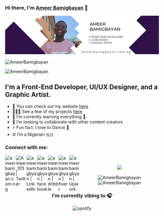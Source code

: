 ### Hi there, I'm [Ameer Bamigbayan][website] 👋      
             
       
<p align="center"> <img src="https://github.com/AmeerBamigbayan/AmeerBamigbayan/blob/main/LinkedIn%20Banner.png" /> </p>
 
<p align="left"> <img src="https://komarev.com/ghpvc/?username=AmeerBamigbayan&label=Profile%20views&color=0e75b6&style=flat" alt="AmeerBamigbayan" /> </p>
 <img
src="https://img.shields.io/github/followers/AmeerBamigbayan?style=social" alt="AmeerBamigbayan" />


## I'm a Front-End Developer, UI/UX Designer, and a Graphic Artist.
  
- 🔭 You can check out my website [here](https://ameerbamigbayan.com.ng/)
- 👨🏾‍💻 See a few of my projects [here](https://ameerbamigbayan.com.ng/projects)
- 🌱 I’m currently learning everything 🤣 
- 👯 I’m looking to collaborate with other content creators
- ⚡ Fun fact: I love to Dance 🕺
- 🌐 I’m a Nigerian 🇳🇬

### Connect with me:

[<img align="left" alt="ameerbamigbayan.com.ng" width="35px" src="https://img.icons8.com/bubbles/50/000000/globe.png" />][website]
[<img align="left" alt="Ameer_105 | Twitter" width="35px" src="https://img.icons8.com/bubbles/50/000000/twitter.png" />][twitter]
[<img align="left" alt="ameerbamigbyan | LinkedIn" width="35px" src="https://img.icons8.com/bubbles/50/000000/linkedin.png" />][linkedin]
[<img align="left" alt="ameerbamigbyan | facebook" width="35px" src="https://img.icons8.com/bubbles/50/000000/facebook-new.png"  />][facebook]
[<img align="left" alt="ameerbamigbyan | dribble" width="35px" src="https://img.icons8.com/bubbles/50/000000/dribbble.png" />][dribbble]
[<img align="left" alt="ameerbamigbyan | fiverr" width="35px" src="https://img.icons8.com/bubbles/50/000000/fiverr.png" />][fiverr]
[<img align="left" alt="ameerbamigbyan | Upwork" width="35px" src="https://cdn.jsdelivr.net/npm/simple-icons@v3/icons/upwork.svg" />][upwork]
<br />
 
<p align="center"> <img src=https://github.com/AmeerBamigbayan/AmeerBamigbayan/blob/main/source.gif /> </p>

 

<p align="center" height='130px'> <img src="https://github-readme-stats.vercel.app/api?username=AmeerBamigbayan&show_icons=true&hide_title=true&include_all_commits=true&line_height=21&bg_color=0,ffb400,ffb400,F6C03D,F4DDA6&count_private=true&theme=graywhite" alt="AmeerBamigbayan"/> <img src="https://github-readme-stats.vercel.app/api/top-langs/?username=AmeerBamigbayan&layout=compact&show_icons=true&bg_color=0,EFE4CA,F4DDA6,F6C03D&theme=graywhite&hide_title=true" alt="AmeerBamigbayan"/> </p>

<h3 align="center">I'm currently vibing to 🎧</h3>
<p align="center"> <img src="https://spotify-recently-played-readme.vercel.app/api?user=dfnf3b6pfm5cxs5ix9nfyrtep" alt="spotify" height="300px"/></p>



[website]: https://ameerbamigbayan.com.ng/
[twitter]: https://www.twitter.com/ameer_105/
[linkedin]: https://www.linkedin.com/in/ameer-bamigbayan-50722b206/
[dribbble]: https://dribbble.com/AmeerBamigbayan
[fiverr]: https://www.fiverr.com/ameerdamilola?public_mode=true
[upwork]: https://www.upwork.com/freelancers/~018e4a266da3c6f995
[facebook]: https://www.facebook.com/ameer.bamigbayan.1/ 
